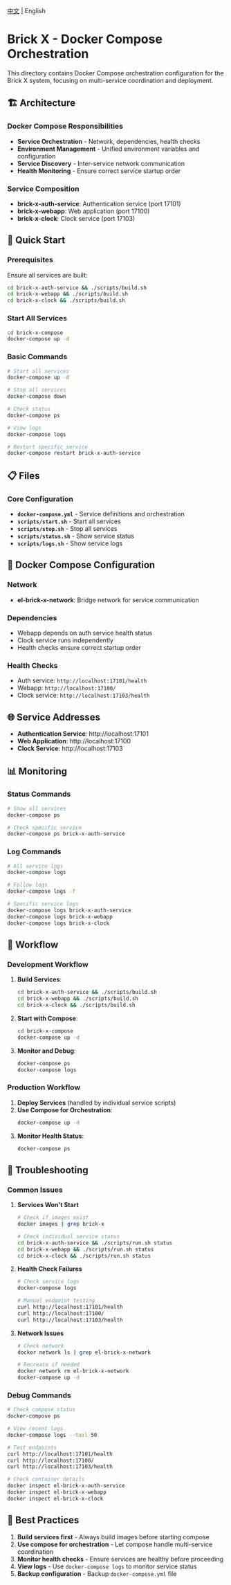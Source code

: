 [中文](README.md) | English

# Brick X - Docker Compose Orchestration

This directory contains Docker Compose orchestration configuration for the Brick X system, focusing on multi-service coordination and deployment.

## 🏗️ Architecture

### Docker Compose Responsibilities
- **Service Orchestration** - Network, dependencies, health checks
- **Environment Management** - Unified environment variables and configuration
- **Service Discovery** - Inter-service network communication
- **Health Monitoring** - Ensure correct service startup order

### Service Composition
- **brick-x-auth-service**: Authentication service (port 17101)
- **brick-x-webapp**: Web application (port 17100)
- **brick-x-clock**: Clock service (port 17103)

## 🚀 Quick Start

### Prerequisites
Ensure all services are built:
```bash
cd brick-x-auth-service && ./scripts/build.sh
cd brick-x-webapp && ./scripts/build.sh
cd brick-x-clock && ./scripts/build.sh
```

### Start All Services
```bash
cd brick-x-compose
docker-compose up -d
```

### Basic Commands
```bash
# Start all services
docker-compose up -d

# Stop all services
docker-compose down

# Check status
docker-compose ps

# View logs
docker-compose logs

# Restart specific service
docker-compose restart brick-x-auth-service
```

## 📋 Files

### Core Configuration
- **`docker-compose.yml`** - Service definitions and orchestration
- **`scripts/start.sh`** - Start all services
- **`scripts/stop.sh`** - Stop all services
- **`scripts/status.sh`** - Show service status
- **`scripts/logs.sh`** - Show service logs

## 🔧 Docker Compose Configuration

### Network
- **el-brick-x-network**: Bridge network for service communication

### Dependencies
- Webapp depends on auth service health status
- Clock service runs independently
- Health checks ensure correct startup order

### Health Checks
- Auth service: `http://localhost:17101/health`
- Webapp: `http://localhost:17100/`
- Clock service: `http://localhost:17103/health`

## 🌐 Service Addresses

- **Authentication Service**: http://localhost:17101
- **Web Application**: http://localhost:17100
- **Clock Service**: http://localhost:17103

## 📊 Monitoring

### Status Commands
```bash
# Show all services
docker-compose ps

# Check specific service
docker-compose ps brick-x-auth-service
```

### Log Commands
```bash
# All service logs
docker-compose logs

# Follow logs
docker-compose logs -f

# Specific service logs
docker-compose logs brick-x-auth-service
docker-compose logs brick-x-webapp
docker-compose logs brick-x-clock
```

## 🔄 Workflow

### Development Workflow
1. **Build Services**:
   ```bash
   cd brick-x-auth-service && ./scripts/build.sh
   cd brick-x-webapp && ./scripts/build.sh
   cd brick-x-clock && ./scripts/build.sh
   ```

2. **Start with Compose**:
   ```bash
   cd brick-x-compose
   docker-compose up -d
   ```

3. **Monitor and Debug**:
   ```bash
   docker-compose ps
   docker-compose logs
   ```

### Production Workflow
1. **Deploy Services** (handled by individual service scripts)
2. **Use Compose for Orchestration**:
   ```bash
   docker-compose up -d
   ```
3. **Monitor Health Status**:
   ```bash
   docker-compose ps
   ```

## 🐛 Troubleshooting

### Common Issues

1. **Services Won't Start**
   ```bash
   # Check if images exist
   docker images | grep brick-x
   
   # Check individual service status
   cd brick-x-auth-service && ./scripts/run.sh status
   cd brick-x-webapp && ./scripts/run.sh status
   cd brick-x-clock && ./scripts/run.sh status
   ```

2. **Health Check Failures**
   ```bash
   # Check service logs
   docker-compose logs
   
   # Manual endpoint testing
   curl http://localhost:17101/health
   curl http://localhost:17100/
   curl http://localhost:17103/health
   ```

3. **Network Issues**
   ```bash
   # Check network
   docker network ls | grep el-brick-x-network
   
   # Recreate if needed
   docker network rm el-brick-x-network
   docker-compose up -d
   ```

### Debug Commands
```bash
# Check compose status
docker-compose ps

# View recent logs
docker-compose logs --tail 50

# Test endpoints
curl http://localhost:17101/health
curl http://localhost:17100/
curl http://localhost:17103/health

# Check container details
docker inspect el-brick-x-auth-service
docker inspect el-brick-x-webapp
docker inspect el-brick-x-clock
```

## 🎯 Best Practices

1. **Build services first** - Always build images before starting compose
2. **Use compose for orchestration** - Let compose handle multi-service coordination
3. **Monitor health checks** - Ensure services are healthy before proceeding
4. **View logs** - Use `docker-compose logs` to monitor service status
5. **Backup configuration** - Backup `docker-compose.yml` file 